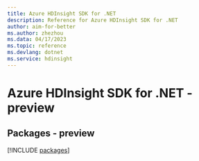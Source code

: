 ```yaml
---
title: Azure HDInsight SDK for .NET
description: Reference for Azure HDInsight SDK for .NET
author: aim-for-better
ms.author: zhezhou
ms.data: 04/17/2023
ms.topic: reference
ms.devlang: dotnet
ms.service: hdinsight
---
```

# Azure HDInsight SDK for .NET - preview
## Packages - preview
[!INCLUDE [packages](hdinsight-index.md)]